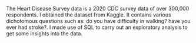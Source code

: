 The Heart Disease Survey data is a 2020 CDC survey data of over 300,000 respondents. I obtained the dataset from Kaggle. 
It contains various dichotomous questions such as: 
do you have difficulty in walking? have you ever had stroke?. I made use of SQL to carry out an exploratory analysis to get some insights into the data.
